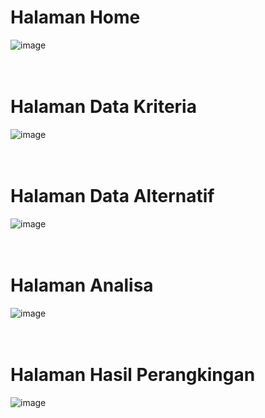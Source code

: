 Halaman Home
============
![image](https://github.com/FikkoMuharavid/SPK-Beasiswa-GENBI/assets/114418487/ffceea77-149f-4dc3-baf8-054c4dcad934)
<br/><br/><br/>

Halaman Data Kriteria
=====================
![image](https://github.com/FikkoMuharavid/SPK-Beasiswa-GENBI/assets/114418487/ad7bf4cb-617e-4177-90aa-383721770ab1)
<br/><br/><br/>

Halaman Data Alternatif
=======================
![image](https://github.com/FikkoMuharavid/SPK-Beasiswa-GENBI/assets/114418487/35abee64-3022-4963-b7bf-b95401a8e5bd)
<br/><br/><br/>

Halaman Analisa
===============
![image](https://github.com/FikkoMuharavid/SPK-Beasiswa-GENBI/assets/114418487/3222bdc1-0d67-4616-aabf-219525a3d195)
<br/><br/><br/>

Halaman Hasil Perangkingan
===============
![image](https://github.com/FikkoMuharavid/SPK-Beasiswa-GENBI/assets/114418487/67864769-dc24-4398-9ce8-fa39428cd307)


